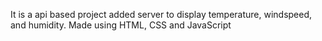 It is a api based project added server to display temperature, windspeed, and humidity. Made using HTML, CSS and JavaScript
